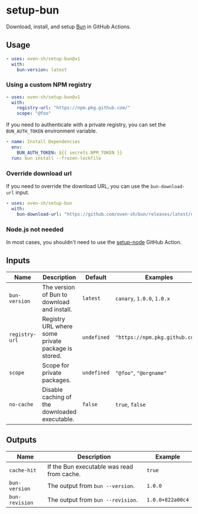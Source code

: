 # setup-bun

Download, install, and setup [Bun](https://bun.sh) in GitHub Actions.

## Usage

```yaml
- uses: oven-sh/setup-bun@v1
  with:
    bun-version: latest
```

### Using a custom NPM registry

```yaml
- uses: oven-sh/setup-bun@v1
  with:
    registry-url: "https://npm.pkg.github.com/"
    scope: "@foo"
```

If you need to authenticate with a private registry, you can set the `BUN_AUTH_TOKEN` environment variable.

```yaml
- name: Install Dependencies
  env:
    BUN_AUTH_TOKEN: ${{ secrets.NPM_TOKEN }}
  run: bun install --frozen-lockfile
```

### Override download url

If you need to override the download URL, you can use the `bun-download-url` input.

```yaml
- uses: oven-sh/setup-bun
  with:
    bun-download-url: "https://github.com/oven-sh/bun/releases/latest/download/bun-linux-x64.zip"
```

### Node.js not needed

In most cases, you shouldn't need to use the [setup-node](https://github.com/actions/setup-node) GitHub Action.

## Inputs

| Name           | Description                                        | Default     | Examples                        |
| -------------- | -------------------------------------------------- | ----------- | ------------------------------- |
| `bun-version`  | The version of Bun to download and install.        | `latest`    | `canary`, `1.0.0`, `1.0.x`      |
| `registry-url` | Registry URL where some private package is stored. | `undefined` | `"https://npm.pkg.github.com/"` |
| `scope`        | Scope for private packages.                        | `undefined` | `"@foo"`, `"@orgname"`          |
| `no-cache`     | Disable caching of the downloaded executable.      | `false`     | `true`, `false`                 |

## Outputs

| Name           | Description                                | Example          |
| -------------- | ------------------------------------------ | ---------------- |
| `cache-hit`    | If the Bun executable was read from cache. | `true`           |
| `bun-version`  | The output from `bun --version`.           | `1.0.0`          |
| `bun-revision` | The output from `bun --revision`.          | `1.0.0+822a00c4` |
